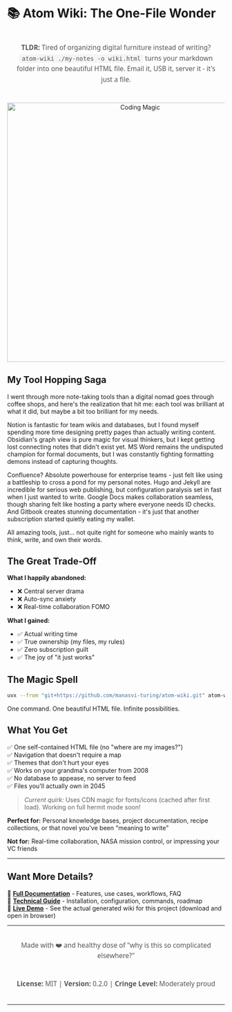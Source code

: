 # 📚 Atom Wiki: The One-File Wonder

<div align="center" style="font-family: 'Segoe UI', Tahoma, Geneva, Verdana, sans-serif; font-size: 1.1em; line-height: 1.6; color: #555; padding: 20px; max-width: 800px; margin: 20px auto;">
  <strong>TLDR:</strong> Tired of organizing digital furniture instead of writing? <code style="background: #f4f4f4; padding: 2px 6px; border-radius: 3px; font-size: 0.9em;">atom-wiki ./my-notes -o wiki.html</code> turns your markdown folder into one beautiful HTML file. Email it, USB it, server it - it's just a file.
</div>

<div align="center">
  <img src="https://media3.giphy.com/media/v1.Y2lkPTc5MGI3NjExMWN2YXowYjEwb3pxcG9nMDV2aTYwcGFrcGt6bHRhMzFiYzZxeWxodyZlcD12MV9pbnRlcm5hbF9naWZfYnlfaWQmY3Q9Zw/1O2BRZcDgIfDsKMTbG/giphy.gif" width="600" alt="Coding Magic"/>
</div>


## My Tool Hopping Saga

I went through more note-taking tools than a digital nomad goes through coffee shops, and here's the realization that hit me: each tool was brilliant at what it did, but maybe a bit too brilliant for my needs.

Notion is fantastic for team wikis and databases, but I found myself spending more time designing pretty pages than actually writing content. Obsidian's graph view is pure magic for visual thinkers, but I kept getting lost connecting notes that didn't exist yet. MS Word remains the undisputed champion for formal documents, but I was constantly fighting formatting demons instead of capturing thoughts.

Confluence? Absolute powerhouse for enterprise teams - just felt like using a battleship to cross a pond for my personal notes. Hugo and Jekyll are incredible for serious web publishing, but configuration paralysis set in fast when I just wanted to write. Google Docs makes collaboration seamless, though sharing felt like hosting a party where everyone needs ID checks. And Gitbook creates stunning documentation - it's just that another subscription started quietly eating my wallet.

All amazing tools, just... not quite right for someone who mainly wants to think, write, and own their words.

## The Great Trade-Off

**What I happily abandoned:**
- ❌ Central server drama
- ❌ Auto-sync anxiety  
- ❌ Real-time collaboration FOMO

**What I gained:**
- ✅ Actual writing time
- ✅ True ownership (my files, my rules)
- ✅ Zero subscription guilt
- ✅ The joy of "it just works"

## The Magic Spell

```bash
uvx --from "git+https://github.com/manasvi-turing/atom-wiki.git" atom-wiki ./docs -o wiki.html
```

One command. One beautiful HTML file. Infinite possibilities.

## What You Get

✅ One self-contained HTML file (no "where are my images?")  
✅ Navigation that doesn't require a map  
✅ Themes that don't hurt your eyes  
✅ Works on your grandma's computer from 2008  
✅ No database to appease, no server to feed  
✅ Files you'll actually own in 2045

> *Current quirk:* Uses CDN magic for fonts/icons (cached after first load). Working on full hermit mode soon!

**Perfect for:** Personal knowledge bases, project documentation, recipe collections, or that novel you've been "meaning to write"

**Not for:** Real-time collaboration, NASA mission control, or impressing your VC friends

---

## Want More Details?

📖 **[Full Documentation](./docs/)** - Features, use cases, workflows, FAQ  
🔧 **[Technical Guide](./docs/README.md)** - Installation, configuration, commands, roadmap  
🎯 **[Live Demo](./docs.html)** - See the actual generated wiki for this project (download and open in browser)

---
<div align="center" style="font-family: 'Segoe UI', Tahoma, Geneva, Verdana, sans-serif; font-size: 1.1em; line-height: 1.6; color: #555; padding: 20px; max-width: 800px; margin: 0 auto;">
  Made with ❤️ and healthy dose of "why is this so complicated elsewhere?"
</div>
<div align="center" style="font-family: 'Segoe UI', Tahoma, Geneva, Verdana, sans-serif; font-size: 1.1em; line-height: 1.6; color: #555; padding: 20px; max-width: 800px; margin: 0 auto;">
  <strong>License:</strong> MIT | <strong>Version:</strong> 0.2.0 | <strong>Cringe Level:</strong> Moderately proud
</div>



---